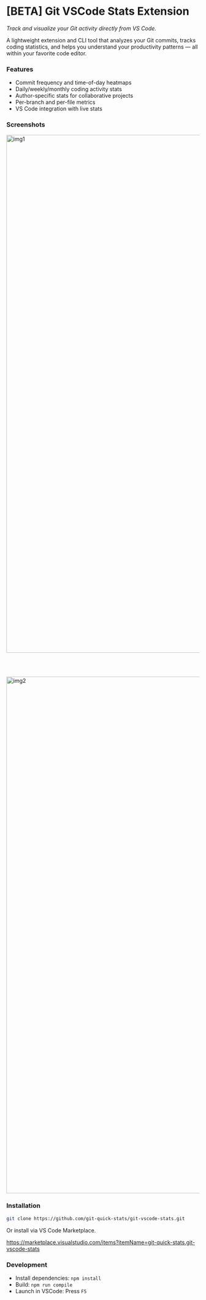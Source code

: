 # [BETA] Git VSCode Stats Extension

_Track and visualize your Git activity directly from VS Code._

A lightweight extension and CLI tool that analyzes your Git commits, tracks coding statistics, and helps you understand your productivity patterns — all within your favorite code editor.

### Features

- Commit frequency and time-of-day heatmaps
- Daily/weekly/monthly coding activity stats
- Author-specific stats for collaborative projects
- Per-branch and per-file metrics
- VS Code integration with live stats

### Screenshots

<img width="1703" height="1348" alt="img1" src="https://github.com/user-attachments/assets/0b93b49f-307d-48d5-84dc-d14136715a54" />

<br><br>

<img width="1701" height="1345" alt="img2" src="https://github.com/user-attachments/assets/d0f9d148-6f4b-44f5-a50b-16496519a75e" />

### Installation

```bash
git clone https://github.com/git-quick-stats/git-vscode-stats.git
```

Or install via VS Code Marketplace.

https://marketplace.visualstudio.com/items?itemName=git-quick-stats.git-vscode-stats

### Development

- Install dependencies: `npm install`
- Build: `npm run compile`
- Launch in VSCode: Press `F5`
